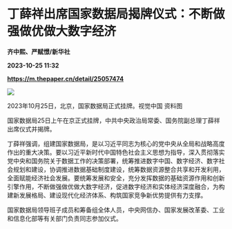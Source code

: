 # 丁薛祥出席国家数据局揭牌仪式：不断做强做优做大数字经济
**齐中熙、严赋憬/新华社**

**2023-10-25 11:32**

**https://m.thepaper.cn/detail/25057474**

![](https://imagecloud.thepaper.cn/thepaper/image/275/589/162.jpg)

2023年10月25日，北京，国家数据局正式挂牌。视觉中国 资料图

国家数据局25日上午在京正式挂牌，中共中央政治局常委、国务院副总理丁薛祥出席仪式并揭牌。

丁薛祥强调，组建国家数据局，是以习近平同志为核心的党中央从全局和战略高度作出的重大决策。要以习近平新时代中国特色社会主义思想为指导，深入贯彻落实党中央和国务院关于数据工作的决策部署，统筹推进数字中国、数字经济、数字社会规划和建设，协调推进数据基础制度建设，统筹数据资源整合共享和开发利用，全面赋能经济社会发展。要统筹发展和安全，充分发挥数据的基础资源作用和创新引擎作用，不断做强做优做大数字经济，促进数字经济和实体经济深度融合，为构建新发展格局、建设现代化经济体系、构筑国家竞争新优势提供有力支撑。

国家数据局领导班子成员和筹备组全体人员，中央网信办、国家发展改革委、工业和信息化部等有关部门负责同志参加仪式。